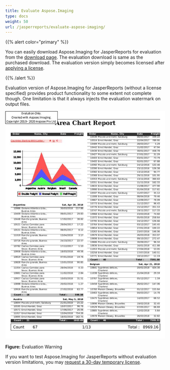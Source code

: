 ```yaml
---
title: Evaluate Aspose.Imaging
type: docs
weight: 50
url: /jasperreports/evaluate-aspose-imaging/
---
```


{{% alert color="primary" %}}

You can easily download Aspose.Imaging for JasperReports for evaluation from the [download page](https://downloads.aspose.com/imaging/jasperreports). The evaluation download is same as the purchased download. The evaluation version simply becomes licensed after [applying a license](/imaging/jasperreports/licensing/).

{{% /alert %}}

Evaluation version of Aspose.Imaging for JasperReports (without a license specified) provides product functionality to some extent not complete though. One limitation is that it always injects the evaluation watermark on output files.

![todo:image_alt_text](AreaChartReport.jpg)

**Figure:** Evaluation Warning

If you want to test Aspose.Imaging for JasperReports without evaluation version limitations, you may [request a 30-day temporary license](https://purchase.aspose.com/temporary-license).
